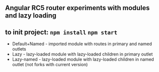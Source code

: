 Angular RC5 router experiments with modules and lazy loading
--
to init project:
`npm install`
`npm start`
--

- Default+Named - imported module with routes in primary and named outlets
- Lazy - lazy-loaded module with lazy-loaded children in primary outlet
- Lazy-named - lazy-loaded module with lazy-loaded children in named outlet (not forks with current version)